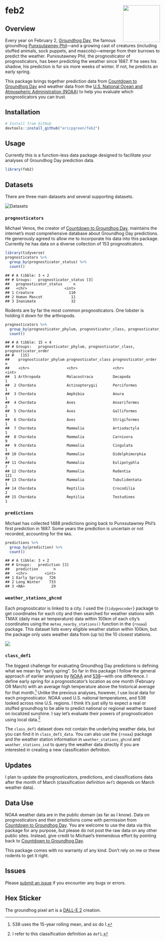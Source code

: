 
<!-- README.md is generated from README.Rmd -->

# feb2 <img src="man/figures/hex.png" align="right" alt="" width="120" />

## Overview

Every year on February 2, [Groundhog
Day](https://en.wikipedia.org/wiki/Groundhog_Day), the famous groundhog
[Punxsutawney Phil](https://en.wikipedia.org/wiki/Punxsutawney_Phil)—and
a growing cast of creatures (including stuffed animals, sock puppets,
and mascots)—emerge from their burrows to predict the weather.
Punxsutawney Phil, the prognosticator of prognosticators, has been
predicting the weather since 1887. If he sees his shadow, his prediction
is for six more weeks of winter. If not, he predicts an early spring.

This package brings together prediction data from [Countdown to
Groundhog Day](https://countdowntogroundhogday.com/) and weather data
from the [U.S. National Ocean and Atmospheric Administration
(NOAA)](https://www.noaa.gov/) to help you evaluate which
prognosticators you can trust.

## Installation

``` r
# Install from GitHub
devtools::install_github("ericpgreen/feb2")
```

## Usage

Currently this is a function-less data package designed to facilitate
your analyses of Groundhog Day prediction data.

``` r
library(feb2)
```

## Datasets

There are three main datasets and several supporting datasets.

![Datasets](man/figures/feb2%20data.png)

### `prognosticators`

Michael Venos, the creator of [Countdown to Groundhog
Day](https://countdowntogroundhogday.com/), maintains the internet’s
most comprehensive database about Groundhog Day predictions. He
generously agreed to allow me to incorporate his data into this package.
Currently he has data on a diverse collection of 153 prognosticators.

``` r
library(tidyverse)
prognosticators %>%
  group_by(prognosticator_status) %>%
  count()
```

    ## # A tibble: 3 × 2
    ## # Groups:   prognosticator_status [3]
    ##   prognosticator_status     n
    ##   <chr>                 <int>
    ## 1 Creature                110
    ## 2 Human Mascot             11
    ## 3 Inanimate                32

Rodents are by far the most common prognosticators. One lobster is
holding it down for the arthropods.

``` r
prognosticators %>%
  group_by(prognosticator_phylum, prognosticator_class, prognosticator_order) %>%
  count()
```

    ## # A tibble: 15 × 4
    ## # Groups:   prognosticator_phylum, prognosticator_class, prognosticator_order
    ## #   [15]
    ##    prognosticator_phylum prognosticator_class prognosticator_order     n
    ##    <chr>                 <chr>                <chr>                <int>
    ##  1 Arthropoda            Malacostraca         Decapoda                 1
    ##  2 Chordata              Actinopterygii       Perciformes              1
    ##  3 Chordata              Amphibia             Anura                    1
    ##  4 Chordata              Aves                 Anseriformes             2
    ##  5 Chordata              Aves                 Galliformes              1
    ##  6 Chordata              Aves                 Strigiformes             1
    ##  7 Chordata              Mammalia             Artiodactyla             1
    ##  8 Chordata              Mammalia             Carnivora                9
    ##  9 Chordata              Mammalia             Cingulata                1
    ## 10 Chordata              Mammalia             Didelphimorphia          3
    ## 11 Chordata              Mammalia             Eulipotyphla             7
    ## 12 Chordata              Mammalia             Rodentia               121
    ## 13 Chordata              Mammalia             Tubulidentata            1
    ## 14 Chordata              Reptilia             Crocodilia               2
    ## 15 Chordata              Reptilia             Testudines               1

### `predictions`

Michael has collected 1488 predictions going back to Punxsutawney Phil’s
first prediction in 1887. Some years the prediction is uncertain or not
recorded, accounting for the `NA`s.

``` r
predictions %>%
  group_by(prediction) %>%
  count()
```

    ## # A tibble: 3 × 2
    ## # Groups:   prediction [3]
    ##   prediction       n
    ##   <chr>        <int>
    ## 1 Early Spring   726
    ## 2 Long Winter    733
    ## 3 <NA>            29

### `weather_stations_ghcnd`

Each prognosticator is linked to a city. I used the {`tidygeocoder`}
package to get coordinates for each city and then searched for weather
stations with TMAX (daily max air temperature) data within 100km of each
city’s coordinates using the `meteo_nearby_stations()` function in the
{`rnoaa`} package. This dataset lists every eligible weather station
within 100km, but the package only uses weather data from (up to) the 10
closest stations.

![](README_files/figure-gfm/map2-1.png)<!-- -->

### `class_def1`

The biggest challenge for evaluating Groundhog Day predictions is
defining what we mean by “early spring”. So far in this package I follow
the general approach of earlier analyses by
[NOAA](https://www.ncei.noaa.gov/news/groundhog-day-forecasts-and-climate-history)
and
[538](https://fivethirtyeight.com/features/groundhogs-do-not-make-good-meteorologists/)—with
one difference. I define early spring for a prognosticator’s location as
one month (February OR March) with an average high temperature above the
historical average for that month.[^1] Unlike the previous analyses,
however, I use local data for each prognosticator. NOAA used U.S.
national temperatures, and 538 looked across nine U.S. regions. I think
it’s just silly to expect a real or stuffed groundhog to be able to
predict national or regional weather based on localized sunshine. I say
let’s evaluate their powers of prognostication using local data.[^2]

The `class_def1` dataset does not contain the underlying weather data,
but you can find it in `class_def1_data`. You can also use the {`rnoaa`}
package and the weather station information in `weather_stations_ghcnd`
and `weather_stations_isd` to query the weather data directly if you are
interested in creating a new classification definition.

## Updates

I plan to update the prognosticators, predictions, and classifications
data after the month of March (classification definition `def1` depends
on March weather data).

## Data Use

NOAA weather data are in the public domain (as far as I know). Data on
prognosticators and their predictions come with permission from
[Countdown to Groundhog Day](https://countdowntogroundhogday.com/). You
are welcome to use the data via this package for any purpose, but please
do not post the raw data on any other public sites. Instead, give credit
to Michael’s tremendous effort by pointing back to [Countdown to
Groundhog Day](https://countdowntogroundhogday.com/).

This package comes with no warranty of any kind. Don’t rely on me or
these rodents to get it right.

## Issues

Please [submit an issue](https://github.com/ericpgreen/feb2/issues) if
you encounter any bugs or errors.

## Hex Sticker

The groundhog pixel art is a [DALL-E 2](https://openai.com/dall-e-2/)
creation.

[^1]: 538 uses the 15-year rolling mean, and so do I.

[^2]: I refer to this classification definition as `def1`.
